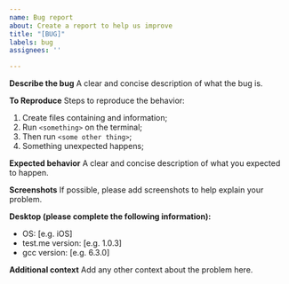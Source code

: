 ```yaml
---
name: Bug report
about: Create a report to help us improve
title: "[BUG]"
labels: bug
assignees: ''

---
```


**Describe the bug**
A clear and concise description of what the bug is.

**To Reproduce**
Steps to reproduce the behavior:
1. Create files containing <such> and <such> information;
2. Run `<something>` on the terminal;
3. Then run `<some other thing>`;
4. Something unexpected happens;

**Expected behavior**
A clear and concise description of what you expected to happen.

**Screenshots**
If possible, please add screenshots to help explain your problem.

**Desktop (please complete the following information):**
 - OS: [e.g. iOS]
 - test.me version: [e.g. 1.0.3]
- gcc version: [e.g. 6.3.0]

**Additional context**
Add any other context about the problem here.
